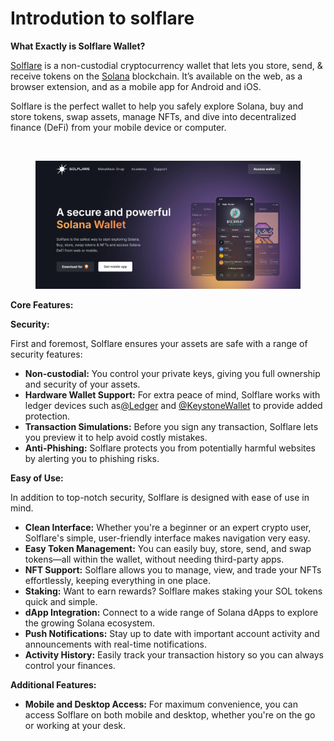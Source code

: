 # Introdution to solflare

**What Exactly is Solflare Wallet?**

[Solflare](https://solflare.com/) is a non-custodial cryptocurrency wallet that lets you store, send, & receive tokens on the [Solana](https://solana.com/) blockchain. It’s available on the web, as a browser extension, and as a mobile app for Android and iOS.&#x20;

Solflare is the perfect wallet to help you safely explore Solana, buy and store tokens, swap assets, manage NFTs, and dive into decentralized finance (DeFi) from your mobile device or computer.

[\
](https://chrome.google.com/webstore/detail/solflare-wallet/bhhhlbepdkbapadjdnnojkbgioiodbic)

<figure><img src="../../.gitbook/assets/image (3) (1) (1).png" alt=""><figcaption></figcaption></figure>

**Core Features:**

**Security:**

First and foremost, Solflare ensures your assets are safe with a range of security features:

* **Non-custodial:** You control your private keys, giving you full ownership and security of your assets.
* **Hardware Wallet Support:** For extra peace of mind, Solflare works with ledger devices such as[@Ledger](https://x.com/Ledger) and [@KeystoneWallet](https://x.com/KeystoneWallet) to provide added protection.
* **Transaction Simulations:** Before you sign any transaction, Solflare lets you preview it to help avoid costly mistakes.
* **Anti-Phishing:** Solflare protects you from potentially harmful websites by alerting you to phishing risks.

**Easy of Use:**

In addition to top-notch security, Solflare is designed with ease of use in mind.

* **Clean Interface:** Whether you're a beginner or an expert crypto user, Solflare's simple, user-friendly interface makes navigation very easy.
* **Easy Token Management:** You can easily buy, store, send, and swap tokens—all within the wallet, without needing third-party apps.
* **NFT Support:** Solflare allows you to manage, view, and trade your NFTs effortlessly, keeping everything in one place.
* **Staking:** Want to earn rewards? Solflare makes staking your SOL tokens quick and simple.
* **dApp Integration:** Connect to a wide range of Solana dApps to explore the growing Solana ecosystem.
* **Push Notifications:** Stay up to date with important account activity and announcements with real-time notifications.
* **Activity History:** Easily track your transaction history so you can always control your finances.

**Additional Features:**

* **Mobile and Desktop Access:** For maximum convenience, you can access Solflare on both mobile and desktop, whether you're on the go or working at your desk.

